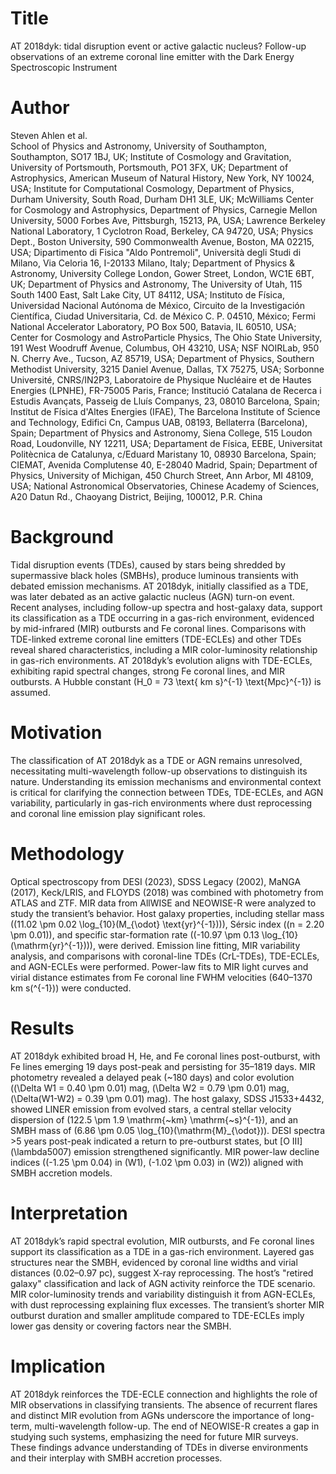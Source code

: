# Title  
AT 2018dyk: tidal disruption event or active galactic nucleus? Follow-up observations of an extreme coronal line emitter with the Dark Energy Spectroscopic Instrument  

# Author  
Steven Ahlen et al.  
School of Physics and Astronomy, University of Southampton, Southampton, SO17 1BJ, UK; Institute of Cosmology and Gravitation, University of Portsmouth, Portsmouth, PO1 3FX, UK; Department of Astrophysics, American Museum of Natural History, New York, NY 10024, USA; Institute for Computational Cosmology, Department of Physics, Durham University, South Road, Durham DH1 3LE, UK; McWilliams Center for Cosmology and Astrophysics, Department of Physics, Carnegie Mellon University, 5000 Forbes Ave, Pittsburgh, 15213, PA, USA; Lawrence Berkeley National Laboratory, 1 Cyclotron Road, Berkeley, CA 94720, USA; Physics Dept., Boston University, 590 Commonwealth Avenue, Boston, MA 02215, USA; Dipartimento di Fisica "Aldo Pontremoli", Università degli Studi di Milano, Via Celoria 16, I-20133 Milano, Italy; Department of Physics & Astronomy, University College London, Gower Street, London, WC1E 6BT, UK; Department of Physics and Astronomy, The University of Utah, 115 South 1400 East, Salt Lake City, UT 84112, USA; Instituto de Física, Universidad Nacional Autónoma de México, Circuito de la Investigación Científica, Ciudad Universitaria, Cd. de México C. P. 04510, México; Fermi National Accelerator Laboratory, PO Box 500, Batavia, IL 60510, USA; Center for Cosmology and AstroParticle Physics, The Ohio State University, 191 West Woodruff Avenue, Columbus, OH 43210, USA; NSF NOIRLab, 950 N. Cherry Ave., Tucson, AZ 85719, USA; Department of Physics, Southern Methodist University, 3215 Daniel Avenue, Dallas, TX 75275, USA; Sorbonne Université, CNRS/IN2P3, Laboratoire de Physique Nucléaire et de Hautes Energies (LPNHE), FR-75005 Paris, France; Institució Catalana de Recerca i Estudis Avançats, Passeig de Lluís Companys, 23, 08010 Barcelona, Spain; Institut de Física d'Altes Energies (IFAE), The Barcelona Institute of Science and Technology, Edifici Cn, Campus UAB, 08193, Bellaterra (Barcelona), Spain; Department of Physics and Astronomy, Siena College, 515 Loudon Road, Loudonville, NY 12211, USA; Departament de Física, EEBE, Universitat Politècnica de Catalunya, c/Eduard Maristany 10, 08930 Barcelona, Spain; CIEMAT, Avenida Complutense 40, E-28040 Madrid, Spain; Department of Physics, University of Michigan, 450 Church Street, Ann Arbor, MI 48109, USA; National Astronomical Observatories, Chinese Academy of Sciences, A20 Datun Rd., Chaoyang District, Beijing, 100012, P.R. China  

# Background  
Tidal disruption events (TDEs), caused by stars being shredded by supermassive black holes (SMBHs), produce luminous transients with debated emission mechanisms. AT 2018dyk, initially classified as a TDE, was later debated as an active galactic nucleus (AGN) turn-on event. Recent analyses, including follow-up spectra and host-galaxy data, support its classification as a TDE occurring in a gas-rich environment, evidenced by mid-infrared (MIR) outbursts and Fe coronal lines. Comparisons with TDE-linked extreme coronal line emitters (TDE-ECLEs) and other TDEs reveal shared characteristics, including a MIR color-luminosity relationship in gas-rich environments. AT 2018dyk’s evolution aligns with TDE-ECLEs, exhibiting rapid spectral changes, strong Fe coronal lines, and MIR outbursts. A Hubble constant \(H_0 = 73 \text{ km s}^{-1} \text{Mpc}^{-1}\) is assumed.  

# Motivation  
The classification of AT 2018dyk as a TDE or AGN remains unresolved, necessitating multi-wavelength follow-up observations to distinguish its nature. Understanding its emission mechanisms and environmental context is critical for clarifying the connection between TDEs, TDE-ECLEs, and AGN variability, particularly in gas-rich environments where dust reprocessing and coronal line emission play significant roles.  

# Methodology  
Optical spectroscopy from DESI (2023), SDSS Legacy (2002), MaNGA (2017), Keck/LRIS, and FLOYDS (2018) was combined with photometry from ATLAS and ZTF. MIR data from AllWISE and NEOWISE-R were analyzed to study the transient’s behavior. Host galaxy properties, including stellar mass (\(11.02 \pm 0.02 \log_{10}(M_{\odot} \text{yr}^{-1})\)), Sérsic index (\(n = 2.20 \pm 0.01\)), and specific star-formation rate (\(-10.97 \pm 0.13 \log_{10}(\mathrm{yr}^{-1})\)), were derived. Emission line fitting, MIR variability analysis, and comparisons with coronal-line TDEs (CrL-TDEs), TDE-ECLEs, and AGN-ECLEs were performed. Power-law fits to MIR light curves and virial distance estimates from Fe coronal line FWHM velocities (640–1370 km s\(^{-1}\)) were conducted.  

# Results  
AT 2018dyk exhibited broad H, He, and Fe coronal lines post-outburst, with Fe lines emerging 19 days post-peak and persisting for 35–1819 days. MIR photometry revealed a delayed peak (~180 days) and color evolution (\(\Delta W1 = 0.40 \pm 0.01\) mag, \(\Delta W2 = 0.79 \pm 0.01\) mag, \(\Delta(W1-W2) = 0.39 \pm 0.01\) mag). The host galaxy, SDSS J1533+4432, showed LINER emission from evolved stars, a central stellar velocity dispersion of \(122.5 \pm 1.9 \mathrm{~km} \mathrm{~s}^{-1}\), and an SMBH mass of \(6.86 \pm 0.05 \log_{10}(\mathrm{M}_{\odot})\). DESI spectra >5 years post-peak indicated a return to pre-outburst states, but [O III] \(\lambda5007\) emission strengthened significantly. MIR power-law decline indices (\(-1.25 \pm 0.04\) in \(W1\), \(-1.02 \pm 0.03\) in \(W2\)) aligned with SMBH accretion models.  

# Interpretation  
AT 2018dyk’s rapid spectral evolution, MIR outbursts, and Fe coronal lines support its classification as a TDE in a gas-rich environment. Layered gas structures near the SMBH, evidenced by coronal line widths and virial distances (0.02–0.97 pc), suggest X-ray reprocessing. The host’s "retired galaxy" classification and lack of AGN activity reinforce the TDE scenario. MIR color-luminosity trends and variability distinguish it from AGN-ECLEs, with dust reprocessing explaining flux excesses. The transient’s shorter MIR outburst duration and smaller amplitude compared to TDE-ECLEs imply lower gas density or covering factors near the SMBH.  

# Implication  
AT 2018dyk reinforces the TDE-ECLE connection and highlights the role of MIR observations in classifying transients. The absence of recurrent flares and distinct MIR evolution from AGNs underscore the importance of long-term, multi-wavelength follow-up. The end of NEOWISE-R creates a gap in studying such systems, emphasizing the need for future MIR surveys. These findings advance understanding of TDEs in diverse environments and their interplay with SMBH accretion processes.